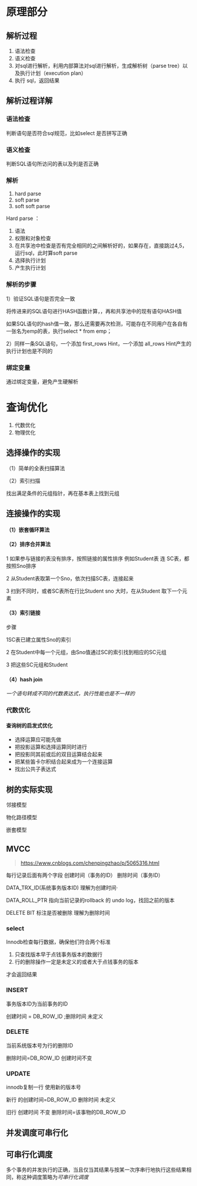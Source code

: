 # 原理部分

## 解析过程

1. 语法检查
2. 语义检查
3. 对sql进行解析，利用内部算法对sql进行解析，生成解析树（parse tree）以及执行计划（execution plan）
4. 执行 sql，返回结果



## 解析过程详解

### 语法检查

判断语句是否符合sql规范，比如select 是否拼写正确

### 语义检查

判断SQL语句所访问的表以及列是否正确

### 解析

1. hard parse
2. soft parse
3. soft soft parse

Hard parse ：

1. 语法
2. 权限和对象检查
3. 在共享池中检查是否有完全相同的之间解析好的，如果存在，直接跳过4,5，运行sql，此时算soft parse
4. 选择执行计划
5. 产生执行计划



### 解析的步骤

1）验证SQL语句是否完全一致

将传进来的SQL语句进行HASH函数计算，，再和共享池中的现有语句HASH值 

如果SQL语句的hash值一致，那么还需要再次检测，可能存在不同用户在各自有一张名为emp的表，执行select * from emp；

2）同样一条SQL语句，一个添加 first_rows Hint，一个添加 all_rows Hint产生的执行计划也是不同的

### 绑定变量

通过绑定变量，避免产生硬解析







# 查询优化

1. 代数优化
2. 物理优化

## 选择操作的实现

（1）简单的全表扫描算法

（2）索引扫描

找出满足条件的元组指针，再在基本表上找到元组

## 连接操作的实现

#### （1）嵌套循环算法

#### （2）排序合并算法

1 如果参与链接的表没有排序，按照链接的属性排序 例如Student表 连 SC表，都按照Sno排序

2 从Student表取第一个Sno，依次扫描SC表，连接起来

3 扫到不同时，或者SC表所在行比Student sno 大时，在从Student 取下一个元素

#### （3）索引链接

 步骤

1SC表已建立属性Sno的索引

2 在Student中每一个元组，由Sno值通过SC的索引找到相应的SC元组

3 把这些SC元组和Student

#### （4）hash join







*一个语句转成不同的代数表达式，执行性能也是不一样的*

### 代数优化

#### 查询树的启发式优化

- 选择运算应可能先做
- 把投影运算和选择运算同时进行
- 把投影同其前或后的双目运算结合起来
- 把某些笛卡尔积结合起来成为一个连接运算
- 找出公共子表达式



## 树的实际实现

邻接模型

物化路径模型

嵌套模型





## MVCC

> https://www.cnblogs.com/chenpingzhao/p/5065316.html

每行记录后面有两个字段 创建时间（事务的ID） 删除时间（事务ID）

DATA_TRX_ID(系统事务版本ID) 理解为创建时间·

DATA_ROLL_PTR 指向当前记录的rollback 的 undo log，找回之前的版本

DELETE BIT 标注是否被删除  理解为删除时间



### select

Innodb检查每行数据，确保他们符合两个标准

1. 只查找版本早于点钱事务版本的数据行
2. 行的删除操作一定是未定义的或者大于点钱事务的版本

才会返回结果

### INSERT

事务版本ID为当前事务的ID

创建时间 = DB_ROW_ID ;删除时间 未定义

### DELETE

当前系统版本号为行的删除ID 

删除时间=DB_ROW_ID 创建时间不变

### UPDATE

innodb复制一行 使用新的版本号

新行 的创建时间=DB_ROW_ID  删除时间 未定义

旧行 创建时间 不变 删除时间=该事物的DB_ROW_ID





## 并发调度可串行化

## 可串行化调度

多个事务的并发执行的正确，当且仅当其结果与按某一次序串行地执行这些结果相同，称这种调度策略为*可串行化调度*









